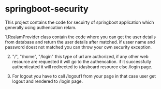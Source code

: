 # springboot-security
This project contains the code for secuirty of springboot application which generally using authencation relam.

1.RealamProvider class contain the code where you can get the user details from database and return the user details after matched.
if usser name and password doest not matched you can throw your own security exception.

2. "/", "/home", "/login" this type of url are authorized, if any other web resource are requested it will go to the authencation.
if it successfully authenticated it will redirected to /dasboard resource else /login page.

3. For logout you have to call /logout1 from your page in that case user get logout and rendered to /login page.
